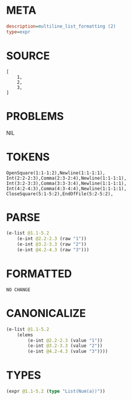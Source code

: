 # META
~~~ini
description=multiline_list_formatting (2)
type=expr
~~~
# SOURCE
~~~roc
[
	1,
	2,
	3,
]
~~~
# PROBLEMS
NIL
# TOKENS
~~~zig
OpenSquare(1:1-1:2),Newline(1:1-1:1),
Int(2:2-2:3),Comma(2:3-2:4),Newline(1:1-1:1),
Int(3:2-3:3),Comma(3:3-3:4),Newline(1:1-1:1),
Int(4:2-4:3),Comma(4:3-4:4),Newline(1:1-1:1),
CloseSquare(5:1-5:2),EndOfFile(5:2-5:2),
~~~
# PARSE
~~~clojure
(e-list @1.1-5.2
	(e-int @2.2-2.3 (raw "1"))
	(e-int @3.2-3.3 (raw "2"))
	(e-int @4.2-4.3 (raw "3")))
~~~
# FORMATTED
~~~roc
NO CHANGE
~~~
# CANONICALIZE
~~~clojure
(e-list @1.1-5.2
	(elems
		(e-int @2.2-2.3 (value "1"))
		(e-int @3.2-3.3 (value "2"))
		(e-int @4.2-4.3 (value "3"))))
~~~
# TYPES
~~~clojure
(expr @1.1-5.2 (type "List(Num(a))"))
~~~
